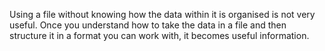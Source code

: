 Using a file without knowing how the data within it is organised is not very useful. Once you understand how to take the data in a file and then structure it in a format you can work with, it becomes useful information.
